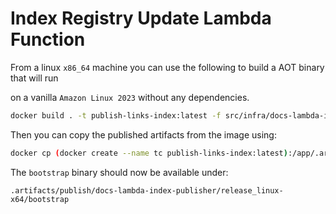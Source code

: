 # Index Registry Update Lambda Function

From a linux `x86_64` machine you can use the following to build a AOT binary that will run

on a vanilla `Amazon Linux 2023` without any dependencies.

```bash
docker build . -t publish-links-index:latest -f src/infra/docs-lambda-index-publisher/lambda.DockerFile
```

Then you can copy the published artifacts from the image using:

```bash
docker cp (docker create --name tc publish-links-index:latest):/app/.artifacts/publish ./.artifacts && docker rm tc
```

The `bootstrap` binary should now be available under:

```
.artifacts/publish/docs-lambda-index-publisher/release_linux-x64/bootstrap
```
